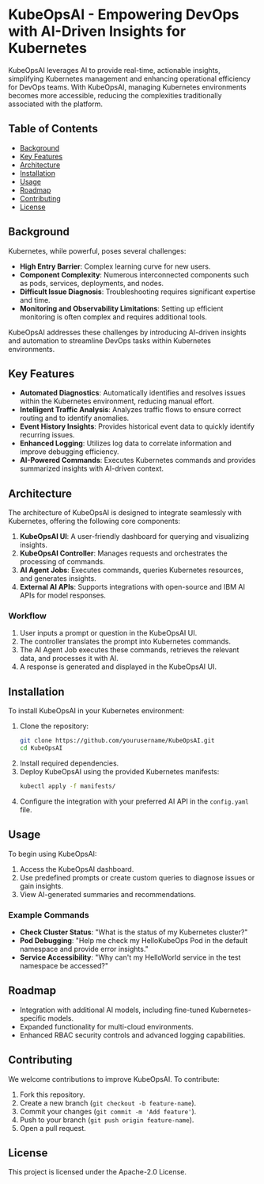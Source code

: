# KubeOpsAI - Empowering DevOps with AI-Driven Insights for Kubernetes

KubeOpsAI leverages AI to provide real-time, actionable insights, simplifying Kubernetes management and enhancing operational efficiency for DevOps teams. With KubeOpsAI, managing Kubernetes environments becomes more accessible, reducing the complexities traditionally associated with the platform.

## Table of Contents
- [Background](#background)
- [Key Features](#key-features)
- [Architecture](#architecture)
- [Installation](#installation)
- [Usage](#usage)
- [Roadmap](#roadmap)
- [Contributing](#contributing)
- [License](#license)

## Background
Kubernetes, while powerful, poses several challenges:
- **High Entry Barrier**: Complex learning curve for new users.
- **Component Complexity**: Numerous interconnected components such as pods, services, deployments, and nodes.
- **Difficult Issue Diagnosis**: Troubleshooting requires significant expertise and time.
- **Monitoring and Observability Limitations**: Setting up efficient monitoring is often complex and requires additional tools.

KubeOpsAI addresses these challenges by introducing AI-driven insights and automation to streamline DevOps tasks within Kubernetes environments.

## Key Features
- **Automated Diagnostics**: Automatically identifies and resolves issues within the Kubernetes environment, reducing manual effort.
- **Intelligent Traffic Analysis**: Analyzes traffic flows to ensure correct routing and to identify anomalies.
- **Event History Insights**: Provides historical event data to quickly identify recurring issues.
- **Enhanced Logging**: Utilizes log data to correlate information and improve debugging efficiency.
- **AI-Powered Commands**: Executes Kubernetes commands and provides summarized insights with AI-driven context.

## Architecture
The architecture of KubeOpsAI is designed to integrate seamlessly with Kubernetes, offering the following core components:
1. **KubeOpsAI UI**: A user-friendly dashboard for querying and visualizing insights.
2. **KubeOpsAI Controller**: Manages requests and orchestrates the processing of commands.
3. **AI Agent Jobs**: Executes commands, queries Kubernetes resources, and generates insights.
4. **External AI APIs**: Supports integrations with open-source and IBM AI APIs for model responses.

### Workflow
1. User inputs a prompt or question in the KubeOpsAI UI.
2. The controller translates the prompt into Kubernetes commands.
3. The AI Agent Job executes these commands, retrieves the relevant data, and processes it with AI.
4. A response is generated and displayed in the KubeOpsAI UI.

## Installation
To install KubeOpsAI in your Kubernetes environment:
1. Clone the repository:
    ```bash
    git clone https://github.com/yourusername/KubeOpsAI.git
    cd KubeOpsAI
    ```
2. Install required dependencies.
3. Deploy KubeOpsAI using the provided Kubernetes manifests:
    ```bash
    kubectl apply -f manifests/
    ```
4. Configure the integration with your preferred AI API in the `config.yaml` file.

## Usage
To begin using KubeOpsAI:
1. Access the KubeOpsAI dashboard.
2. Use predefined prompts or create custom queries to diagnose issues or gain insights.
3. View AI-generated summaries and recommendations.

### Example Commands
- **Check Cluster Status**: "What is the status of my Kubernetes cluster?"
- **Pod Debugging**: "Help me check my HelloKubeOps Pod in the default namespace and provide error insights."
- **Service Accessibility**: "Why can't my HelloWorld service in the test namespace be accessed?"

## Roadmap
- Integration with additional AI models, including fine-tuned Kubernetes-specific models.
- Expanded functionality for multi-cloud environments.
- Enhanced RBAC security controls and advanced logging capabilities.

## Contributing
We welcome contributions to improve KubeOpsAI. To contribute:
1. Fork this repository.
2. Create a new branch (`git checkout -b feature-name`).
3. Commit your changes (`git commit -m 'Add feature'`).
4. Push to your branch (`git push origin feature-name`).
5. Open a pull request.

## License
This project is licensed under the Apache-2.0 License.
